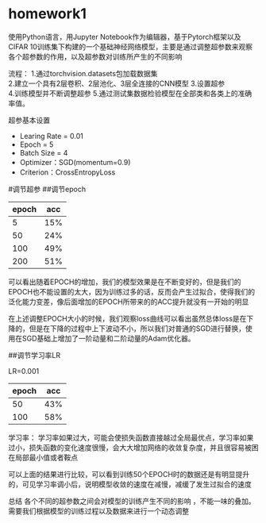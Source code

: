 # homework1
使用Python语言，用Jupyter Notebook作为编辑器，基于Pytorch框架以及CIFAR 10训练集下构建的一个基础神经网络模型，主要是通过调整超参数来观察各个超参数的作用，以及超参数对训练所产生的不同影响

流程：
1.通过torchvision.datasets包加载数据集  
2.建立一个具有2层卷积、2层池化、3层全连接的CNN模型
3.设置超参  
4.训练模型并不断调整超参
5.通过测试集数据检验模型在全部类和各类上的准确率值。  

超参基本设置
* Learing Rate = 0.01
* Epoch = 5
* Batch Size = 4
* Optimizer：SGD(momentum=0.9)
* Criterion：CrossEntropyLoss

#调节超参
##调节epoch  
 
| epoch    |  acc  |
| --------| :----: |
| 5      |   15%    |
| 50     |   24%    |
| 100    |   49%    |
| 200    |    51%   |


可以看出随着EPOCH的增加，我们的模型效果是在不断变好的，但是我们的EPOCH也不能设置的太大，因为训练过多的话，反而会产生过拟合，使得我们的泛化能力变差，像后面增加的EPOCH所带来的的ACC提升就没有一开始的明显

在上述调整EPOCH大小的时候，我们观察loss曲线可以看出虽然总体loss是在下降的，但是在下降的过程中上下波动不小，所以我们对普通的SGD进行替换，使用在SGD基础上增加了一阶动量和二阶动量的Adam优化器。
 
##调节学习率LR

LR=0.001

| epoch    |  acc  |
| --------| :----: |
| 50      |   43%   |
| 100     |   58%   |


学习率： 学习率如果过大，可能会使损失函数直接越过全局最优点，学习率如果过小，损失函数的变化速度很慢，会大大增加网络的收敛复杂度，并且很容易被困在局部最小值或者鞍点

可以上面的结果进行比较，可以看到训练50个EPOCH时的数据还是有明显提升的，可见学习率调小后，说明模型收敛的速度在减慢，减缓了发生过拟合的速度

总结
各个不同的超参数之间会对模型的训练产生不同的影响 ，不能一味的叠加。需要我们根据模型的训练过程以及数据来进行一个动态调整






